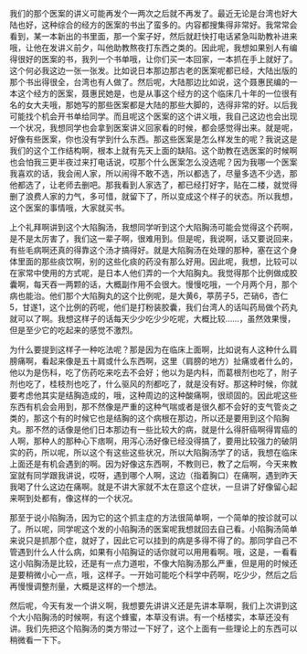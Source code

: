我们的那个医案的讲义可能再发个一两次之后就不再发了。最近无论是台湾也好大陆也好，这种综合的经方的医案的书出了蛮多的。内容都搜集得非常好。我常常会看到，某一本新出的书里面，那一个案子好，然后就赶快打电话紧急叫助教补进来哦，让他在发讲义前夕，叫他助教熬夜打东西之类的。因此呢，我想如果别人有编得很好的医案的书，我列一个书单哦，让你们买一本回家，一本抓在手上就好了。这个何必我这边一张一张发。比如说日本那边那古老的医案呢都已经，大陆出版的那个书出得很全，台湾也有人做了。然后呢，大陆那边比如说，这个聂惠民编的一本这个经方的医案，聂惠民她是，也是从事这个经方的这个临床几十年的一位很有名的女大夫哦，那她写的那些医案都是大陆的那些大脚的，选得非常的好。以后我可能找个机会开书单给同学。而且呢这个医案的这个讲义哦，我自己这边也会出现一个状况，我想同学也会拿到医案讲义回家看的时候，都会感觉得出来。就是呢，好像有些医案，你也没有学到什么东西。那这些医案是怎么样发生的呢？我说这是我们的这个工作结构啊，根本上就有先天上面的缺陷。这个助教在选医案的时候啊也会怕我三更半夜过来打电话说，哎那个什么医案怎么没选呢？因为我哪一个医案我喜欢的话，我会闹人家，所以闹得不敢不选，所以都选了，尽量多选不少选，那他都选了，让老师去删吧。那我看到人家选了，都已经打好字，贴在二楼，就觉得删了浪费人家的力气，多可惜，就留下了，所以变成这个样子的状态。所以我想，这个医案的事情哦，大家就买书。

上个礼拜啊讲到这个大陷胸汤，我想同学听到这个大陷胸汤可能会觉得这个药啊，是不是太厉害了，我们这一辈子啊，很难用到。但是呢，我说啊，话又要说回来，有些毛病啊还真的得靠这个汤才搞得好。就是大陷胸汤在处理的那种，塞在这个身体里面的那些痰饮啊，别的这些化痰的药没有那么好用。因此呢，我想，比较可以在家常中使用的方式呢，是日本人他们弄的一个大陷胸丸。我觉得那个比例做成胶囊啊，每天吞一两颗的话，大概副作用不会很大。慢慢吃哦，一个月两个月，那个病也能治。他们那个大陷胸丸的这个比例呢，是大黄6，葶苈子5，芒硝6，杏仁5，甘遂1，这个比例的药呢，他们是打粉装胶囊，我们台湾人的话叫药局做个药丸就可以了啊。我想这样子的话每天少少吃少少吃呢，大概比较……，虽然效果慢，但是至少它的吃起来的感觉不激烈。

为什么要提到这样子一种吃法呢？那是因为在临床上面啊，比如说有人这种什么肩膀痛啊，看起来像是五十肩或什么东西啊，这里（肩膀的地方）扯痛或者什么的，他以为是伤科，吃了伤药吃来吃去不会好；他以为是内科，而葛根剂也吃了，附子剂也吃了，桂枝剂也吃了，什么驱风的剂都吃了，就是没有好。那这种时候，你就要考虑他其实是结胸造成的，哦，这种周边的这种酸痛啊，很顽固的。因此呢这些东西有机会会用到，那不然像是严重的这种气喘或者是很久都不会好的支气管炎之类的，那这个有的时候它也是结胸的这个病根在那边，所以还是要用到这个陷胸丸。那不然的话像是他们日本那边有一些比较大的病，就是什么得肝癌啊得胃癌的人啊，那种人的那种心下痞啊，用泻心汤好像已经没得搞了，要用比较强力的破阴实的药，所以呢，所以这个有这些这些状况，所以大陷胸汤学了的话，我想在临床上面还是有机会遇到的啊。因为好像这东西啊，不教则已，教了之后啊，今天来教室就有同学跟我讲说，哎呀，遇到哪个人啊，这边（指着胸口）在痛啊，遇到昨天我喝了什么这边在痛啊。就是不讲大家就不太在意这个症状，一旦讲了好像留心起来啊到处都有，像这样的一个状况。

那至于说小陷胸汤，因为它的这个抓主症的方法很简单啊，一个简单的按诊就可以了。所以呢，同学呢这个发的小陷胸汤的医案呢我想就回去自己看。小陷胸汤简单来说只是抓那个症，就好了，因此它可以挂到的病是多得不得了的。那同学自己不管遇到什么人什么病，如果有小陷胸证的话你就可以用用看啊。哦，这是，一看看这小陷胸汤是比较，还是有一点力道啦，不像大陷胸汤那么严重，但是用的时候还是要稍微小心一点，哦，这样子。一开始可能吃个科学中药啊，吃少少，然后之后再慢慢调整剂量，大概是这样的一个想法。

然后呢，今天有发一个讲义啊，我想要先讲讲义还是先讲本草啊，我们上次讲到这个大小陷胸汤的时候啊，有这个蜂蜜，本草没有讲。有一个栝楼实，本草还没有讲。我们先把这个陷胸汤的类方带过一下好了，这个上面有一些理论上的东西可以稍微看一下下。
